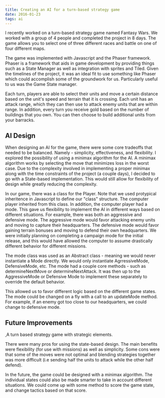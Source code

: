 ```yaml
---
title: Creating an AI for a turn-based strategy game
date: 2016-01-23
tags: ai
---
```


<p>I recently worked on a turn-based strategy game named Fantasy Wars. We worked with a group of 4 people and completed the project in 8 days. The game allows you to select one of three different races and battle on one of four different maps.</p>
<p>The game was implemented with Javascript and the Phaser framework. Phaser is a framework that aids in game development by providing things such as a State Manager as well as integration with sprites and Tiled. Given the timelines of the project, it was an ideal fit to use something like Phaser which could accomplish some of the groundwork for us. Particularly useful to us was the Game State manager.</p>
<p>Each turn, players are able to select their units and move a certain distance based on the unit's speed and terrain that it is crossing. Each unit has an attack range, which they can then use to attack enemy units that are within range. In addition, every turn you receive gold based on the number of buildings that you own. You can then choose to build additional units from your barracks.</p>

<h2 class="section-heading">AI Design</h2>

<p>When designing an AI for the game, there were some core tradeoffs that needed to be balanced. Namely - simplicity, effectiveness, and flexibility. I explored the possibility of using a minimax algorithm for the AI. A minimax algorithm works by selecting the move that minimizes loss in the worst case. Due to the complexity involved in implementing a proper minimax along with the time constraints of the project (a couple days), I decided to go with a State-based implementation. This would still allow for flexibility of design while greatly reducing the complexity.</p>

<p>In our game, there was a class for the Player. Note that we used protypical inheritence in Javascript to define our "class" structure. The computer player inherited from this class. In addition, the computer player had a mode. This gave us flexibility to implement the AI in different ways based on different situations. For example, there was both an aggressive and defensive mode. The aggressive mode would favor attacking enemy units and moving to capture their headquarters. The defensive mode would favor gaining terrain bonuses and moving to defend their own headquarters. We were initially planning on completing a campaign mode for the initial release, and this would have allowed the computer to assume drastically different behavior for different missions.</p>

<p>The mode class was used as an Abstract class - meaning we would never instantiate a Mode directly. We would only instantiate AgrressiveMode, DefensiveMode, etc. The mode had a couple core methods - such as determineNextMove or determineNextAttack. It was then up to the AggressiveMode or Defensive Mode to implement these separately to override the default behavior.</p>

<p>This allowed us to favor different logic based on the different game states. The mode could be changed on a fly with a call to an updateMode method. For example, if an enemy got too close to our headquarters, we could change to defensive mode.</p>

<h2 class="section-heading">Future Improvements</h2>

<a href="#">
    <img class="img-responsive" src="img/fantasywars.png" alt="">
</a>
<span class="caption text-muted">A turn based strategy game with strategic elements.</span>

<p>There were many pros for using the state-based design. The main benefits were flexibility (for use with missions) as well as simplicity. Some cons were that some of the moves were not optimal and blending strategies together was more difficult (i.e sending half the units to attack while the other half defend).</p>
<p>In the future, the game could be designed with a minimax algorithm. The individual states could also be made smarter to take in account different situations. We could come up with some method to score the game state, and change tactics based on that score.</p>